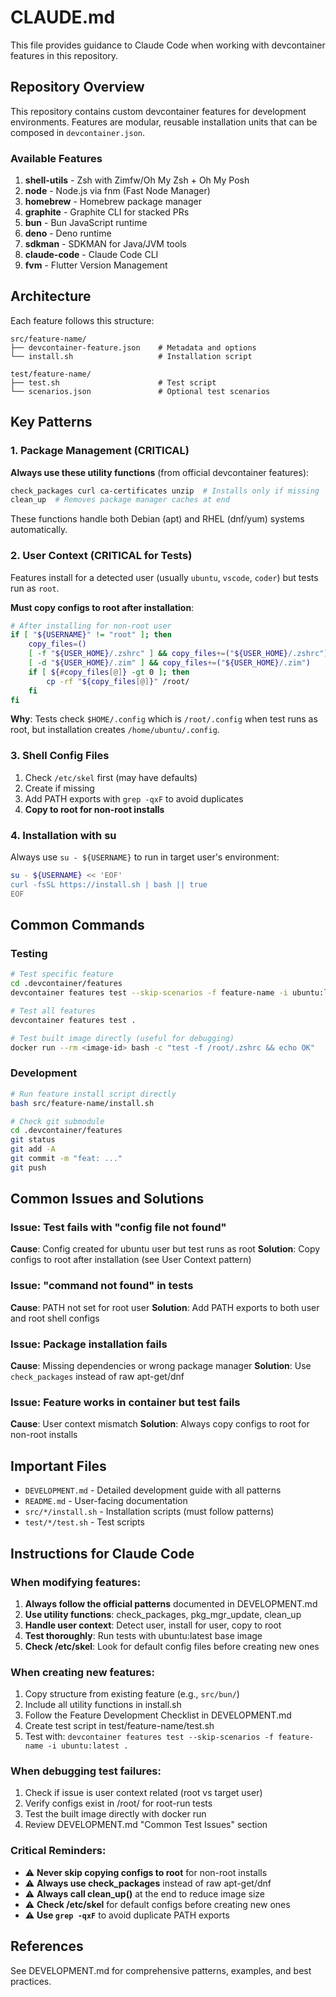 # CLAUDE.md

This file provides guidance to Claude Code when working with devcontainer features in this repository.

## Repository Overview

This repository contains custom devcontainer features for development environments. Features are modular, reusable installation units that can be composed in `devcontainer.json`.

### Available Features

1. **shell-utils** - Zsh with Zimfw/Oh My Zsh + Oh My Posh
2. **node** - Node.js via fnm (Fast Node Manager)
3. **homebrew** - Homebrew package manager
4. **graphite** - Graphite CLI for stacked PRs
5. **bun** - Bun JavaScript runtime
6. **deno** - Deno runtime
7. **sdkman** - SDKMAN for Java/JVM tools
8. **claude-code** - Claude Code CLI
9. **fvm** - Flutter Version Management

## Architecture

Each feature follows this structure:

```
src/feature-name/
├── devcontainer-feature.json    # Metadata and options
└── install.sh                   # Installation script

test/feature-name/
├── test.sh                      # Test script
└── scenarios.json               # Optional test scenarios
```

## Key Patterns

### 1. Package Management (CRITICAL)

**Always use these utility functions** (from official devcontainer features):

```bash
check_packages curl ca-certificates unzip  # Installs only if missing
clean_up  # Removes package manager caches at end
```

These functions handle both Debian (apt) and RHEL (dnf/yum) systems automatically.

### 2. User Context (CRITICAL for Tests)

Features install for a detected user (usually `ubuntu`, `vscode`, `coder`) but tests run as `root`.

**Must copy configs to root after installation**:

```bash
# After installing for non-root user
if [ "${USERNAME}" != "root" ]; then
    copy_files=()
    [ -f "${USER_HOME}/.zshrc" ] && copy_files+=("${USER_HOME}/.zshrc")
    [ -d "${USER_HOME}/.zim" ] && copy_files+=("${USER_HOME}/.zim")
    if [ ${#copy_files[@]} -gt 0 ]; then
        cp -rf "${copy_files[@]}" /root/
    fi
fi
```

**Why**: Tests check `$HOME/.config` which is `/root/.config` when test runs as root, but installation creates `/home/ubuntu/.config`.

### 3. Shell Config Files

1. Check `/etc/skel` first (may have defaults)
2. Create if missing
3. Add PATH exports with `grep -qxF` to avoid duplicates
4. **Copy to root for non-root installs**

### 4. Installation with su

Always use `su - ${USERNAME}` to run in target user's environment:

```bash
su - ${USERNAME} << 'EOF'
curl -fsSL https://install.sh | bash || true
EOF
```

## Common Commands

### Testing

```bash
# Test specific feature
cd .devcontainer/features
devcontainer features test --skip-scenarios -f feature-name -i ubuntu:latest .

# Test all features
devcontainer features test .

# Test built image directly (useful for debugging)
docker run --rm <image-id> bash -c "test -f /root/.zshrc && echo OK"
```

### Development

```bash
# Run feature install script directly
bash src/feature-name/install.sh

# Check git submodule
cd .devcontainer/features
git status
git add -A
git commit -m "feat: ..."
git push
```

## Common Issues and Solutions

### Issue: Test fails with "config file not found"
**Cause**: Config created for ubuntu user but test runs as root
**Solution**: Copy configs to root after installation (see User Context pattern)

### Issue: "command not found" in tests
**Cause**: PATH not set for root user
**Solution**: Add PATH exports to both user and root shell configs

### Issue: Package installation fails
**Cause**: Missing dependencies or wrong package manager
**Solution**: Use `check_packages` instead of raw apt-get/dnf

### Issue: Feature works in container but test fails
**Cause**: User context mismatch
**Solution**: Always copy configs to root for non-root installs

## Important Files

- `DEVELOPMENT.md` - Detailed development guide with all patterns
- `README.md` - User-facing documentation
- `src/*/install.sh` - Installation scripts (must follow patterns)
- `test/*/test.sh` - Test scripts

## Instructions for Claude Code

### When modifying features:

1. **Always follow the official patterns** documented in DEVELOPMENT.md
2. **Use utility functions**: check_packages, pkg_mgr_update, clean_up
3. **Handle user context**: Detect user, install for user, copy to root
4. **Test thoroughly**: Run tests with ubuntu:latest base image
5. **Check /etc/skel**: Look for default config files before creating new ones

### When creating new features:

1. Copy structure from existing feature (e.g., `src/bun/`)
2. Include all utility functions in install.sh
3. Follow the Feature Development Checklist in DEVELOPMENT.md
4. Create test script in test/feature-name/test.sh
5. Test with: `devcontainer features test --skip-scenarios -f feature-name -i ubuntu:latest .`

### When debugging test failures:

1. Check if issue is user context related (root vs target user)
2. Verify configs exist in /root/ for root-run tests
3. Test the built image directly with docker run
4. Review DEVELOPMENT.md "Common Test Issues" section

### Critical Reminders:

- ⚠️ **Never skip copying configs to root** for non-root installs
- ⚠️ **Always use check_packages** instead of raw apt-get/dnf
- ⚠️ **Always call clean_up()** at the end to reduce image size
- ⚠️ **Check /etc/skel** for default configs before creating new ones
- ⚠️ **Use `grep -qxF`** to avoid duplicate PATH exports

## References

See DEVELOPMENT.md for comprehensive patterns, examples, and best practices.
